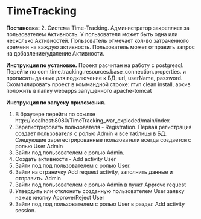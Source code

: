 # TimeTracking
**Постановка:**
2. Система Time-Tracking. Администратор закрепляет за пользователем Активность. 
У пользователя может быть одна или несколько Активностей. 
Пользователь отмечает кол-во затраченного времени на каждую активность. 
Пользователь может отправить запрос на добавление/удаление Активности.

**Инструкция по установке.**
Проект расчитан на работу с postgresql. 
Перейти по com.time.tracking.resources.base_connection.properties. 
и прописать данные для подключение к БД: url, userName, password.
Скомпилировать проект в коммандной строке: mvn clean install, архив положить в папку webapps запущенного apache-tomcat

**Инструкция по запуску приложения.**
1. В браузере перейти по ссылке http://localhost:8080/TimeTracking_war_exploded/main/index
2. Зарегистрировать пользователя - Registration. Первая регистрация создает пользователя с ролью Admin и все таблицы в БД.
Следующие зарегестрированные пользователи всегда создается с ролью User
Admin
3. Зайти под пользователем с ролью Admin. 
4. Создать активности - Add activity
User
5. Зайти под под пользователем с ролью User.
6. Зайти на страничку Add request activity, заполнить данные и отправить.
Admin
7. Зайти под пользователем с ролью Admin в пункт Approve request
8. Утвердить или отклонить созданную пользователем User заявку нажав кнопку Approve/Reject
User
9.  Зайти под под пользователем с ролью User в раздел Add activity session.



